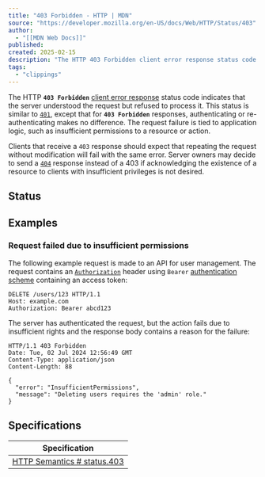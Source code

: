 ```yaml
---
title: "403 Forbidden - HTTP | MDN"
source: "https://developer.mozilla.org/en-US/docs/Web/HTTP/Status/403"
author:
  - "[[MDN Web Docs]]"
published:
created: 2025-02-15
description: "The HTTP 403 Forbidden client error response status code indicates that the server understood the request but refused to process it.This status is similar to 401, except that for 403 Forbidden responses, authenticating or re-authenticating makes no difference.The request failure is tied to application logic, such as insufficient permissions to a resource or action."
tags:
  - "clippings"
---
```

The HTTP **`403 Forbidden`** [client error response](https://developer.mozilla.org/en-US/docs/Web/HTTP/Status#client_error_responses) status code indicates that the server understood the request but refused to process it. This status is similar to [`401`](https://developer.mozilla.org/en-US/docs/Web/HTTP/Status/401), except that for **`403 Forbidden`** responses, authenticating or re-authenticating makes no difference. The request failure is tied to application logic, such as insufficient permissions to a resource or action.

Clients that receive a `403` response should expect that repeating the request without modification will fail with the same error. Server owners may decide to send a [`404`](https://developer.mozilla.org/en-US/docs/Web/HTTP/Status/404) response instead of a 403 if acknowledging the existence of a resource to clients with insufficient privileges is not desired.

## Status

## Examples

### Request failed due to insufficient permissions

The following example request is made to an API for user management. The request contains an [`Authorization`](https://developer.mozilla.org/en-US/docs/Web/HTTP/Headers/Authorization) header using `Bearer` [authentication scheme](https://developer.mozilla.org/en-US/docs/Web/HTTP/Authentication#authentication_schemes) containing an access token:

```example
DELETE /users/123 HTTP/1.1
Host: example.com
Authorization: Bearer abcd123
```

The server has authenticated the request, but the action fails due to insufficient rights and the response body contains a reason for the failure:

```example
HTTP/1.1 403 Forbidden
Date: Tue, 02 Jul 2024 12:56:49 GMT
Content-Type: application/json
Content-Length: 88

{
  "error": "InsufficientPermissions",
  "message": "Deleting users requires the 'admin' role."
}
```

## Specifications

| Specification |
| --- |
| [HTTP Semantics   \# status.403](https://www.rfc-editor.org/rfc/rfc9110#status.403) |
